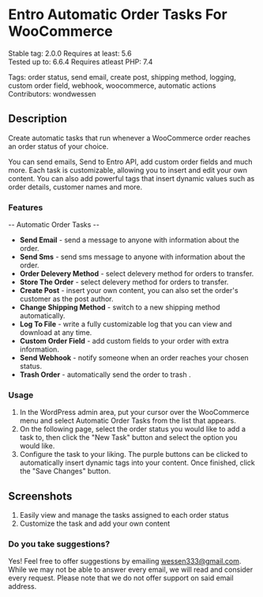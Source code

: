 # Entro Automatic Order Tasks For WooCommerce

Stable tag: 2.0.0 
Requires at least: 5.6  
Tested up to: 6.6.4
Requires atleast PHP: 7.4  

Tags: order status, send email, create post, shipping method, logging, custom order field, webhook, woocommerce, automatic actions
Contributors: wondwessen

## Description

Create automatic tasks that run whenever a WooCommerce order reaches an order status of your choice.

You can send emails, Send to Entro API, add custom order fields and much more. Each task is customizable, allowing you to insert and edit your own content. You can also add powerful tags that insert dynamic values such as order details, customer names and more.


### Features
 
-- Automatic Order Tasks --
+ **Send Email** - send a message to anyone with information about the order.
+ **Send Sms** - send sms message to anyone with information about the order.
+ **Order Delevery Method** - select delevery method for orders to transfer.
+ **Store The Order** - select delevery method for orders to transfer.
+ **Create Post** - insert your own content, you can also set the order's customer as the post author.
+ **Change Shipping Method** - switch to a new shipping method automatically.
+ **Log To File** - write a fully customizable log that you can view and download at any time.
+ **Custom Order Field** - add custom fields to your order with extra information.
+ **Send Webhook** - notify someone when an order reaches your chosen status.
+ **Trash Order** - automatically send the order to trash
.

### Usage

 1. In the WordPress admin area, put your cursor over the WooCommerce menu and select Automatic Order Tasks from the list that appears.
 2. On the following page, select the order status you would like to add a task to, then click the "New Task" button and select the option you would like.
 3. Configure the task to your liking. The purple buttons can be clicked to automatically insert dynamic tags into your content. Once finished, click the "Save Changes" button.

## Screenshots

1. Easily view and manage the tasks assigned to each order status
2. Customize the task and add your own content



### Do you take suggestions?

Yes! Feel free to offer suggestions by emailing wessen333@gmail.com. While we may not be able to answer every email, we will read and consider every request. Please note that we do not offer support on said email address.

